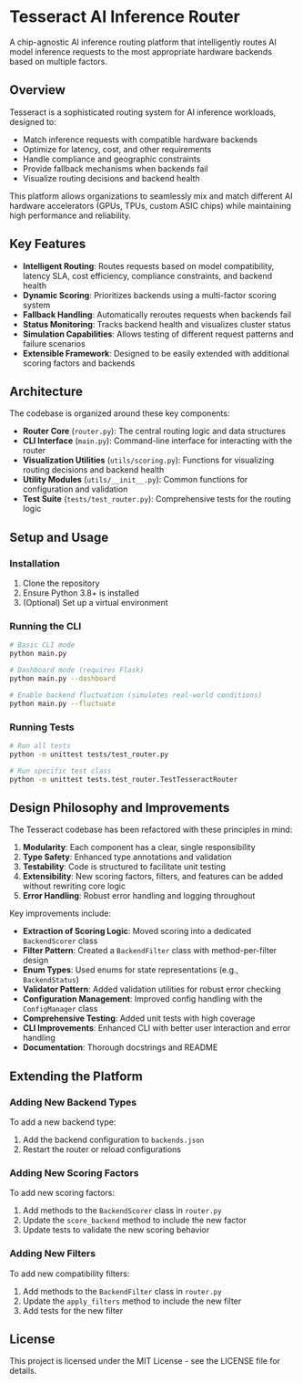 # Tesseract AI Inference Router

A chip-agnostic AI inference routing platform that intelligently routes AI model inference requests to the most appropriate hardware backends based on multiple factors.

## Overview

Tesseract is a sophisticated routing system for AI inference workloads, designed to:

- Match inference requests with compatible hardware backends
- Optimize for latency, cost, and other requirements
- Handle compliance and geographic constraints
- Provide fallback mechanisms when backends fail
- Visualize routing decisions and backend health

This platform allows organizations to seamlessly mix and match different AI hardware accelerators (GPUs, TPUs, custom ASIC chips) while maintaining high performance and reliability.

## Key Features

- **Intelligent Routing**: Routes requests based on model compatibility, latency SLA, cost efficiency, compliance constraints, and backend health
- **Dynamic Scoring**: Prioritizes backends using a multi-factor scoring system
- **Fallback Handling**: Automatically reroutes requests when backends fail
- **Status Monitoring**: Tracks backend health and visualizes cluster status
- **Simulation Capabilities**: Allows testing of different request patterns and failure scenarios
- **Extensible Framework**: Designed to be easily extended with additional scoring factors and backends

## Architecture

The codebase is organized around these key components:

- **Router Core** (`router.py`): The central routing logic and data structures
- **CLI Interface** (`main.py`): Command-line interface for interacting with the router
- **Visualization Utilities** (`utils/scoring.py`): Functions for visualizing routing decisions and backend health
- **Utility Modules** (`utils/__init__.py`): Common functions for configuration and validation
- **Test Suite** (`tests/test_router.py`): Comprehensive tests for the routing logic

## Setup and Usage

### Installation

1. Clone the repository
2. Ensure Python 3.8+ is installed
3. (Optional) Set up a virtual environment

### Running the CLI

```bash
# Basic CLI mode
python main.py

# Dashboard mode (requires Flask)
python main.py --dashboard

# Enable backend fluctuation (simulates real-world conditions)
python main.py --fluctuate
```

### Running Tests

```bash
# Run all tests
python -m unittest tests/test_router.py

# Run specific test class
python -m unittest tests.test_router.TestTesseractRouter
```

## Design Philosophy and Improvements

The Tesseract codebase has been refactored with these principles in mind:

1. **Modularity**: Each component has a clear, single responsibility
2. **Type Safety**: Enhanced type annotations and validation
3. **Testability**: Code is structured to facilitate unit testing
4. **Extensibility**: New scoring factors, filters, and features can be added without rewriting core logic
5. **Error Handling**: Robust error handling and logging throughout

Key improvements include:

- **Extraction of Scoring Logic**: Moved scoring into a dedicated `BackendScorer` class
- **Filter Pattern**: Created a `BackendFilter` class with method-per-filter design
- **Enum Types**: Used enums for state representations (e.g., `BackendStatus`)
- **Validator Pattern**: Added validation utilities for robust error checking
- **Configuration Management**: Improved config handling with the `ConfigManager` class
- **Comprehensive Testing**: Added unit tests with high coverage
- **CLI Improvements**: Enhanced CLI with better user interaction and error handling
- **Documentation**: Thorough docstrings and README

## Extending the Platform

### Adding New Backend Types

To add a new backend type:

1. Add the backend configuration to `backends.json`
2. Restart the router or reload configurations

### Adding New Scoring Factors

To add new scoring factors:

1. Add methods to the `BackendScorer` class in `router.py`
2. Update the `score_backend` method to include the new factor
3. Update tests to validate the new scoring behavior

### Adding New Filters

To add new compatibility filters:

1. Add methods to the `BackendFilter` class in `router.py`
2. Update the `apply_filters` method to include the new filter
3. Add tests for the new filter

## License

This project is licensed under the MIT License - see the LICENSE file for details.
